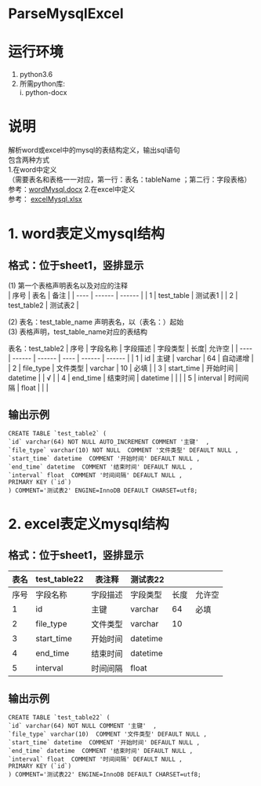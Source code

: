 # ParseMysqlExcel
# 运行环境 
1. python3.6
2. 所需python库:  
   i. python-docx 

# 说明
解析word或excel中的mysql的表结构定义，输出sql语句  
包含两种方式  
1.在word中定义  
（需要表名和表格一一对应，第一行：表名：tableName   ；第二行：字段表格）  
 参考：[wordMysql.docx](wordMysql.docx)
2.在excel中定义  
参考： [excelMysql.xlsx](/excelMysql.xlsx)

# 1. word表定义mysql结构
## 格式：位于sheet1，竖排显示 
(1) 第一个表格声明表名以及对应的注释  
| 序号 | 表名 | 备注 |
| ---- | ------ | ------ |
| 1 |	test_table | 测试表1 |
| 2 |	test_table2 | 测试表2 |

(2) 表名：test_table_name  声明表名，以（表名：）起始  
(3) 表格声明，test_table_name对应的表结构

表名：test_table2
| 序号 | 字段名称 | 字段描述 | 字段类型 | 长度| 允许空 |
| ---- | ------ | ------ | ---- | ------ | ------ |
| 1 |	id | 主键 | varchar | 64 | 自动递增 |
| 2 |	file_type | 文件类型 | varchar | 10 | 必填 |
| 3 |	start_time | 开始时间 | datetime |   | √ |
| 4 |	end_time | 结束时间 | datetime |  |  |
| 5 |	interval | 时间间隔 | float |   |  |


## 输出示例
```
CREATE TABLE `test_table2` (
`id` varchar(64) NOT NULL AUTO_INCREMENT COMMENT '主键'  ,
`file_type` varchar(10) NOT NULL  COMMENT '文件类型' DEFAULT NULL ,
`start_time` datetime  COMMENT '开始时间' DEFAULT NULL ,
`end_time` datetime  COMMENT '结束时间' DEFAULT NULL ,
`interval` float  COMMENT '时间间隔' DEFAULT NULL ,
PRIMARY KEY (`id`)
) COMMENT='测试表2' ENGINE=InnoDB DEFAULT CHARSET=utf8;
```


# 2. excel表定义mysql结构
## 格式：位于sheet1，竖排显示

| 表名 | test_table22 | 表注释 | 测试表22 |   |  |
| ---- | ------ | ------ | ---- | ------ | ------ |
| 序号 | 字段名称 | 字段描述 | 字段类型 | 长度| 允许空 |
| 1 |	id | 主键 | varchar | 64 | 必填 |
| 2 |	file_type | 文件类型 | varchar | 10 |
| 3 |	start_time | 开始时间 | datetime |   |
| 4 |	end_time | 结束时间 | datetime |   |
| 5 |	interval | 时间间隔 | float |   |


## 输出示例
```
CREATE TABLE `test_table22` (
`id` varchar(64) NOT NULL COMMENT '主键'  ,
`file_type` varchar(10)  COMMENT '文件类型' DEFAULT NULL ,
`start_time` datetime  COMMENT '开始时间' DEFAULT NULL ,
`end_time` datetime  COMMENT '结束时间' DEFAULT NULL ,
`interval` float  COMMENT '时间间隔' DEFAULT NULL ,
PRIMARY KEY (`id`)
) COMMENT='测试表22' ENGINE=InnoDB DEFAULT CHARSET=utf8;
```
